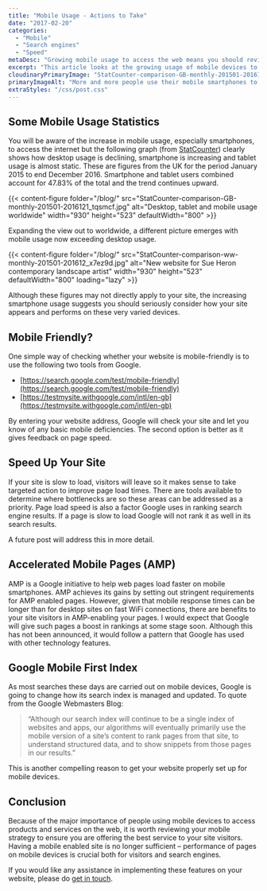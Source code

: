 ```yaml
---
title: "Mobile Usage - Actions to Take"
date: "2017-02-20"
categories:
  - "Mobile"
  - "Search engines"
  - "Speed"
metaDesc: "Growing mobile usage to access the web means you should review your mobile strategy to ensure you are offering the best service to your visitors."
excerpt: "This article looks at the growing usage of mobile devices to access the internet and proposes a series of actions to be taken by businesses to improve the effectiveness of their website for these devices. This includes ways of checking if your site is mobile friendly, thoughts about page load speed, AMP pages and search engine optimisation."
cloudinaryPrimaryImage: "StatCounter-comparison-GB-monthly-201501-2016121_tqsmcf"
primaryImageAlt: "More and more people use their mobile smartphones to access the internet"
extraStyles: "/css/post.css"
---
```


## Some Mobile Usage Statistics

You will be aware of the increase in mobile usage, especially smartphones, to access the internet but the following graph (from [StatCounter](https://gs.statcounter.com/#desktop+mobile+tablet-comparison-GB-monthly-201501-201612)) clearly shows how desktop usage is declining, smartphone is increasing and tablet usage is almost static. These are figures from the UK for the period January 2015 to end December 2016. Smartphone and tablet users combined account for 47.83% of the total and the trend continues upward.

{{< content-figure folder="/blog/"
src="StatCounter-comparison-GB-monthly-201501-2016121_tqsmcf.jpg"
alt="Desktop, tablet and mobile usage worldwide"
width="930" height="523" defaultWidth="800" >}}

Expanding the view out to worldwide, a different picture emerges with mobile usage now exceeding desktop usage.

{{< content-figure folder="/blog/"
src="StatCounter-comparison-ww-monthly-201501-201612_x7ez9d.jpg"
alt="New website for Sue Heron contemporary landscape artist"
width="930" height="523" defaultWidth="800"
loading="lazy" >}}

Although these figures may not directly apply to your site, the increasing smartphone usage suggests you should seriously consider how your site appears and performs on these very varied devices.

## Mobile Friendly?

One simple way of checking whether your website is mobile-friendly is to use the following two tools from Google.

- [https://search.google.com/test/mobile-friendly](https://search.google.com/test/mobile-friendly)
- [https://testmysite.withgoogle.com/intl/en-gb](https://testmysite.withgoogle.com/intl/en-gb)

By entering your website address, Google will check your site and let you know of any basic mobile deficiencies. The second option is better as it gives feedback on page speed.

## Speed Up Your Site

If your site is slow to load, visitors will leave so it makes sense to take targeted action to improve page load times. There are tools available to determine where bottlenecks are so these areas can be addressed as a priority. Page load speed is also a factor Google uses in ranking search engine results. If a page is slow to load Google will not rank it as well in its search results.

A future post will address this in more detail.

## Accelerated Mobile Pages (AMP)

AMP is a Google initiative to help web pages load faster on mobile smartphones. AMP achieves its gains by setting out stringent requirements for AMP enabled pages. However, given that mobile response times can be longer than for desktop sites on fast WiFi connections, there are benefits to your site visitors in AMP-enabling your pages. I would expect that Google will give such pages a boost in rankings at some stage soon. Although this has not been announced, it would follow a pattern that Google has used with other technology features.

## Google Mobile First Index

As most searches these days are carried out on mobile devices, Google is going to change how its search index is managed and updated. To quote from the Google Webmasters Blog:

> “Although our search index will continue to be a single index of websites and apps, our algorithms will eventually primarily use the mobile version of a site’s content to rank pages from that site, to understand structured data, and to show snippets from those pages in our results.”

This is another compelling reason to get your website properly set up for mobile devices.

## Conclusion

Because of the major importance of people using mobile devices to access products and services on the web, it is worth reviewing your mobile strategy to ensure you are offering the best service to your site visitors. Having a mobile enabled site is no longer sufficient – performance of pages on mobile devices is crucial both for visitors and search engines.

If you would like any assistance in implementing these features on your website, please do [get in touch](/contact/).
